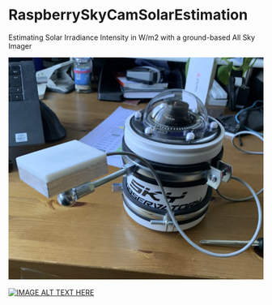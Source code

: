 # RaspberrySkyCamSolarEstimation
Estimating Solar Irradiance Intensity in W/m2 with a ground-based All Sky Imager


![alt text](https://github.com/Bra1nsen/RaspberrySkyCamSolarEstimation/blob/main/Documents/Images/PROTOTYPE.png)


[![IMAGE ALT TEXT HERE](https://img.youtube.com/vi/hpVxTYNuKHY/0.jpg)](https://www.youtube.com/watch?v=hpVxTYNuKHY)

